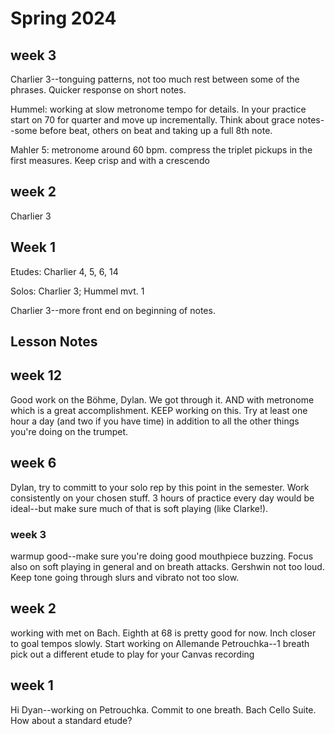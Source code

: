 # **Spring 2024**

## week 3

Charlier 3--tonguing patterns, not too much rest between some of the phrases. Quicker response on short notes.&#x20;

Hummel: working at slow metronome tempo for details. In your practice start on 70 for quarter and move up incrementally. Think about grace notes--some before beat, others on beat and taking up a full 8th note.&#x20;



Mahler 5: metronome around 60 bpm. compress the triplet pickups in the first measures. Keep crisp and with a crescendo



## week 2

Charlier 3

## Week 1

Etudes: Charlier 4, 5, 6, 14

Solos: Charlier 3; Hummel mvt. 1

Charlier 3--more front end on beginning of notes.&#x20;

## Lesson Notes

## week 12

Good work on the Böhme, Dylan. We got through it. AND with metronome which is a great accomplishment. KEEP working on this. Try at least one hour a day (and two if you have time) in addition to all the other things you're doing on the trumpet.&#x20;

## week 6

Dylan, try to committ to your solo rep by this point in the semester. Work consistently on your chosen stuff. 3 hours of practice every day would be ideal--but make sure much of that is soft playing (like Clarke!).

### week 3

warmup good--make sure you're doing good mouthpiece buzzing. Focus also on soft playing in general and on breath attacks.
Gershwin not too loud. Keep tone going through slurs and vibrato not too slow.

## week 2

working with met on Bach. Eighth at 68 is pretty good for now. Inch closer to goal tempos slowly.
Start working on Allemande
Petrouchka--1 breath
pick out a different etude to play for your Canvas recording

## week 1

Hi Dyan--working on Petrouchka. Commit to one breath. Bach Cello Suite. How about a standard etude?